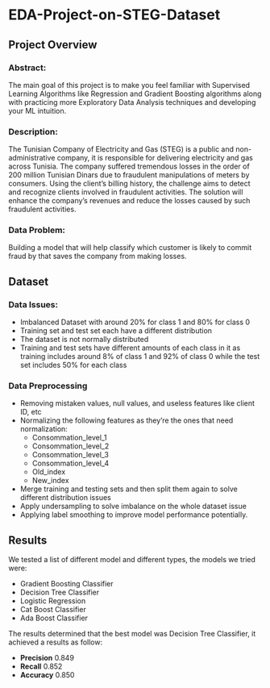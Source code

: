# EDA-Project-on-STEG-Dataset

## Project Overview

### Abstract:
The main goal of this project is to make you feel familiar with Supervised Learning
Algorithms like Regression and Gradient Boosting algorithms along with practicing
more Exploratory Data Analysis techniques and developing your ML intuition.

### Description:
The Tunisian Company of Electricity and Gas (STEG) is a public and 
non-administrative company, it is responsible for delivering electricity and gas across
Tunisia. The company suffered tremendous losses in the order of 200 million Tunisian
Dinars due to fraudulent manipulations of meters by consumers.
Using the client’s billing history, the challenge aims to detect and recognize
clients involved in fraudulent activities.
The solution will enhance the company’s revenues and reduce the losses caused by
such fraudulent activities.

### Data Problem:
Building a model that will help classify which customer is likely to commit fraud by
that saves the company from making losses.

## Dataset
### Data Issues:
- Imbalanced Dataset with around 20% for class 1 and 80% for class 0
- Training set and test set each have a different distribution
- The dataset is not normally distributed 
- Training and test sets have different amounts of each class in it as training includes around 8% of class 1 and 92% of class 0 while the test set includes 50% for each class

### Data Preprocessing
- Removing mistaken values, null values, and useless features like client ID, etc 
- Normalizing the following features as they’re the ones that need normalization: 
  - Consommation_level_1
  - Consommation_level_2
  - Consommation_level_3
  - Consommation_level_4
  - Old_index
  - New_index
- Merge training and testing sets and then split them again to solve different distribution issues  
- Apply undersampling to solve imbalance on the whole dataset issue
- Applying label smoothing to improve model performance potentially.

## Results 
We tested a list of different model and different types, the models we tried were:
- Gradient Boosting Classifier
- Decision Tree Classifier
- Logistic Regression
- Cat Boost Classifier
- Ada Boost Classifier

The results determined that the best model was Decision Tree Classifier, it achieved a results as follow:
- **Precision** 0.849
- **Recall** 0.852
- **Accuracy** 0.850





